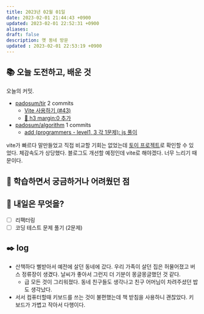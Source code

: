 ```yaml
---
title: 2023년 02월 01일
date: 2023-02-01 21:44:43 +0900
updated: 2023-02-01 22:52:31 +0900
aliases:
draft: false
description: 옛 동네 방문
updated : 2023-02-01 22:53:19 +0900
---
```


## 📚 오늘 도전하고, 배운 것

<!-- commit -->
오늘의 커밋.
- [padosum/tir](https://github.com/padosum/tir) 2 commits
  - [Vite 사용하기 (#43)](https://github.com/padosum/tir/commit/f26466cd13f587246d108b614fa5084da7d74f55)
  - [💄 h3 margin:0 추가](https://github.com/padosum/tir/commit/ad0a84cb82b83c2b1b41a44e4096792c606b4c24)
- [padosum/algorithm](https://github.com/padosum/algorithm) 1 commits
  - [add (programmers - level1, 3 각 1문제): js 풀이](https://github.com/padosum/algorithm/commit/ebf901b46cd560b049f7d6dc3c45836ab4600000)
<!-- commitstop -->

vite가 빠르다 말만들었고 직접 비교할 기회는 없었는데 [토이 프로젝트](https://github.com/padosum/tir/pull/43)로 확인할 수 있었다. 체감속도가 상당했다. 블로그도 개선할 예정인데 vite로 해야겠다. 너무 느리기 때문이다.

## 🤔 학습하면서 궁금하거나 어려웠던 점

## 🌅 내일은 무엇을?

- [ ] 리팩터링
- [ ] 코딩 테스트 문제 풀기 (2문제)

## ✒️ log

- 산책하다 삘받아서 예전에 살던 동네에 갔다. 우리 가족이 살던 집은 허물어졌고 버스 정류장이 생겼다. 날씨가 좋아서 그런지 더 기분이 몽글몽글했던 것 같다.
  - 급 모든 것이 그리워졌다. 동네 친구들도 생각나고 친구 어머님이 차려주셨던 밥도 생각났다.
- 서서 컴퓨터할때 키보드를 쓰는 것이 불편했는데 책 받침을 사용하니 괜찮았다. 키보드가 가볍고 작아서 다행이다.
